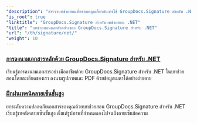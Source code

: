 ```yaml
---
"description": "สำรวจบทช่วยสอนที่ครอบคลุมเกี่ยวกับการใช้ GroupDocs.Signature สำหรับ .NET เรียนรู้การนำลายเซ็นดิจิทัลไปใช้ ปรับแต่งเวิร์กโฟลว์ และเพิ่มความปลอดภัยให้กับเอกสารด้วยคำแนะนำที่ชัดเจนและทีละขั้นตอน"
"is_root": true
"linktitle": "GroupDocs.Signature สำหรับบทช่วยสอน .NET"
"title": "บทช่วยสอนและตัวอย่างของ GroupDocs.Signature สำหรับ .NET"
"url": "/th/signature/net/"
"weight": 10
---
```


### [การลงนามเอกสารหลักด้วย GroupDocs.Signature สำหรับ .NET](./master-document-signing/)
เรียนรู้การลงนามเอกสารอย่างมืออาชีพด้วย GroupDocs.Signature สำหรับ .NET ในบทช่วยสอนโดยละเอียดของเรา ลงนามรูปภาพและ PDF ด้วยข้อมูลเมตาได้อย่างง่ายดาย
### [ฝึกฝนเทคนิคลายเซ็นขั้นสูง](./master-advanced-sign-techniques/)
ยกระดับความปลอดภัยเอกสารของคุณด้วยบทช่วยสอน GroupDocs.Signature สำหรับ .NET เรียนรู้เทคนิคลายเซ็นขั้นสูง ตั้งแต่รูปภาพที่กำหนดเองไปจนถึงลายเซ็นข้อความ
